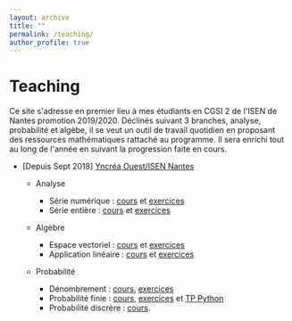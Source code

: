 ```yaml
---
layout: archive
title: ""
permalink: /teaching/
author_profile: true
---
```

Teaching
======
Ce site s'adresse en premier lieu à mes étudiants en CGSI 2 de l'ISEN de Nantes promotion 2019/2020.
Déclinés suivant 3 branches, analyse, probabilité et algèbe, il se veut un outil de travail quotidien en proposant des ressources mathématiques rattaché au programme.
Il sera enrichi tout au long de l'année en suivant la progression faite en cours.
* [Depuis Sept 2018]  [Yncréa Ouest/ISEN Nantes](https://isen-nantes.fr/)
  * Analyse
      * Série numérique : [cours](https://github.com/VincentTariel/cours/blob/master/analyse/serie_numerique_cours.pdf) et [exercices](https://github.com/VincentTariel/cours/blob/master/analyse/serie_numerique_exo.pdf)
      * Série entière : [cours](https://github.com/VincentTariel/cours/blob/master/analyse/serie_entiere_cours.pdf) et [exercices](https://github.com/VincentTariel/cours/blob/master/analyse/serie_entiere_exo.pdf)

   * Algèbre
        * Espace vectoriel : [cours](https://github.com/VincentTariel/cours/blob/master/algebre/espace_vectoriel_cours.pdf) et [exercices](https://github.com/VincentTariel/cours/blob/master/algebre/espace_vectoriel_exo.pdf)
        * Application linéaire : [cours](https://github.com/VincentTariel/cours/blob/master/algebre/application_lineaire_cours.pdf) et [exercices](https://github.com/VincentTariel/cours/blob/master/algebre/application_lineaire_exo.pdf) 
   * Probabilité
        * Dénombrement : [cours](https://github.com/VincentTariel/cours/blob/master/probabilite/denombrement_cours.pdf), [exercices](https://github.com/VincentTariel/cours/blob/master/probabilite/denombrement_exo.pdf) 
        * Probabilité finie : [cours](https://github.com/VincentTariel/cours/blob/master/probabilite/probabilite_finie_cours.pdf), [exercices](https://github.com/VincentTariel/cours/blob/master/probabilite/probabilite_finie_exo.pdf) et 
         [TP Python](https://github.com/VincentTariel/cours/blob/master/probabilite/simulation_variable_aleatoire_avtivite_python.pdf)
        * Probabilité discrère : [cours](https://github.com/VincentTariel/cours/blob/master/probabilite/probabilite_discrète_cours.pdf).

